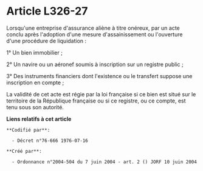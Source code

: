 # Article L326-27

Lorsqu'une entreprise d'assurance aliène à titre onéreux, par un acte conclu après l'adoption d'une mesure d'assainissement
ou l'ouverture d'une procédure de liquidation :

1° Un bien immobilier ;

2° Un navire ou un aéronef soumis à inscription sur un registre public ;

3° Des instruments financiers dont l'existence ou le transfert suppose une inscription en compte ;

La validité de cet acte est régie par la loi française si ce bien est situé sur le territoire de la République française ou
si ce registre, ou ce compte, est tenu sous son autorité.

**Liens relatifs à cet article**

	**Codifié par**:

	  - Décret n°76-666 1976-07-16

	**Créé par**:

	  - Ordonnance n°2004-504 du 7 juin 2004 - art. 2 () JORF 10 juin 2004
